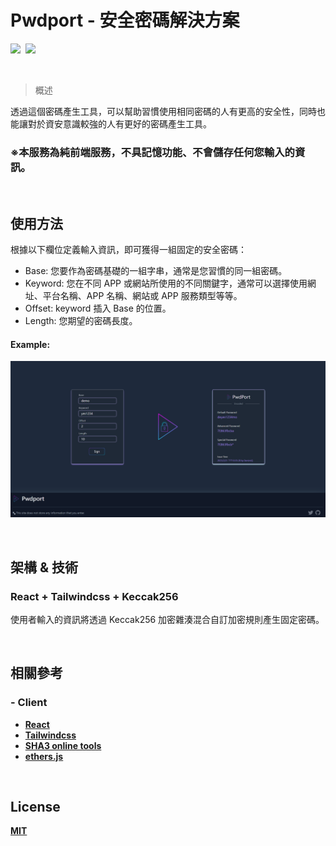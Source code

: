 # Pwdport - 安全密碼解決方案

<a href="./README.md"><img src="https://img.shields.io/badge/Language-English-9cf?style=for-the-badge" /></a> &nbsp;<a href="./README_CN.md"><img src="https://img.shields.io/badge/Language-%E7%B9%81%E9%AB%94%E4%B8%AD%E6%96%87-9cf?style=for-the-badge" /></a>

<br />

> 概述

透過這個密碼產生工具，可以幫助習慣使用相同密碼的人有更高的安全性，同時也能讓對於資安意識較強的人有更好的密碼產生工具。

### ※本服務為純前端服務，不具記憶功能、不會儲存任何您輸入的資訊。

<br />

## 使用方法

根據以下欄位定義輸入資訊，即可獲得一組固定的安全密碼：

- Base: 您要作為密碼基礎的一組字串，通常是您習慣的同一組密碼。
- Keyword: 您在不同 APP 或網站所使用的不同關鍵字，通常可以選擇使用網址、平台名稱、APP 名稱、網站或 APP 服務類型等等。
- Offset: keyword 插入 Base 的位置。
- Length: 您期望的密碼長度。

#### Example:

![demo](./img/demo.png)

<br />

## 架構 & 技術

### React + Tailwindcss + Keccak256

使用者輸入的資訊將透過 Keccak256 加密雜湊混合自訂加密規則產生固定密碼。

<br />

## 相關參考

### - Client

- [**React**](https://reactjs.org/)
- [**Tailwindcss**](https://tailwindcss.com/docs/installation)
- [**SHA3 online tools**](https://github.com/emn178/js-sha3)
- [**ethers.js**](https://docs.ethers.org/v5/api/utils/hashing/)

<br />

## License

[**MIT**](./LICENSE.md)
